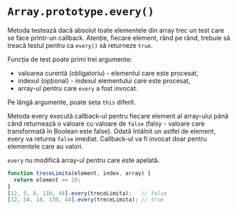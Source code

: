 # `Array.prototype.every()`

Metoda testează dacă absolut toate elementele din array trec un test care se face printr-un callback. Atenție, fiecare element, rând pe rând, trebuie să treacă testul pentru ca `every()` să returneze `true`.

Funcția de test poate primi trei argumente:
- valoarea curentă (obligatoriu) - elementul care este procesat,
- indexul (opțional) - indexul elementului care este procesat,
- array-ul pentru care `every` a fost invocat.

Pe lângă argumente, poate seta `this` diferit.

Metoda every execută callback-ul pentru fiecare element al array-ului până când returnează o valoare cu valoare de `false` (falsy - valoare care transformată în Boolean este false). Odată întâlnit un astfel de element, every va returna `false` imediat. Callback-ul va fi invocat doar pentru elementele care au valori.

`every` nu modifică array-ul pentru care este apelată.

```javascript
function treceLimita(element, index, array) {
  return element >= 10;
}
[12, 5, 8, 130, 44].every(treceLimita);   // false
[12, 54, 18, 130, 44].every(treceLimita); // true
```
